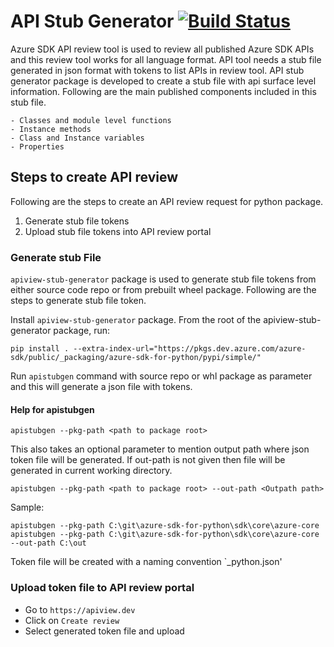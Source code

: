 # API Stub Generator [![Build Status](https://dev.azure.com/azure-sdk/public/_apis/build/status/108?branchName=master)](https://dev.azure.com/azure-sdk/public/_build/latest?definitionId=108&branchName=master)

Azure SDK API review tool is used to review all published Azure SDK APIs and this review tool works for all language format. API tool needs a stub file generated in json format with tokens to list APIs in review tool. API stub generator package is developed to create a stub file with api surface level information. Following are the main published components included in this stub file.

    - Classes and module level functions
    - Instance methods
    - Class and Instance variables
    - Properties


## Steps to create API review
Following are the steps to create an API review request for python package.
1. Generate stub file tokens
2. Upload stub file tokens into API review portal

### Generate stub File
`apiview-stub-generator` package is used to generate stub file tokens from either source code repo or from prebuilt wheel package. Following are the steps to generate stub file token.

Install `apiview-stub-generator` package. From the root of the apiview-stub-generator package, run:
```
pip install . --extra-index-url="https://pkgs.dev.azure.com/azure-sdk/public/_packaging/azure-sdk-for-python/pypi/simple/"
```

Run `apistubgen` command with source repo or whl package as parameter and this will generate a json file with tokens.

#### Help for apistubgen
```
apistubgen --pkg-path <path to package root>
```

This also takes an optional parameter to mention output path where json token file will be generated. If out-path is not given then file will be generated in current working directory.

```
apistubgen --pkg-path <path to package root> --out-path <Outpath path>
```

Sample:
```
apistubgen --pkg-path C:\git\azure-sdk-for-python\sdk\core\azure-core
apistubgen --pkg-path C:\git\azure-sdk-for-python\sdk\core\azure-core --out-path C:\out
```

Token file will be created with a naming convention `<package-name>_python.json'


### Upload token file to API review portal
- Go to ``https://apiview.dev``
- Click on `Create review`
- Select generated token file and upload




